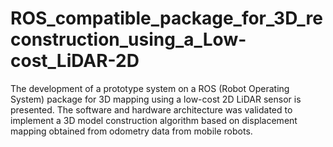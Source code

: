 # ROS_compatible_package_for_3D_reconstruction_using_a_Low-cost_LiDAR-2D
The development of a prototype system on a ROS (Robot Operating System) package for 3D mapping using a low-cost 2D LiDAR sensor is presented. The software and hardware architecture was validated to implement a 3D model construction algorithm based on displacement mapping obtained from odometry data from mobile robots.

